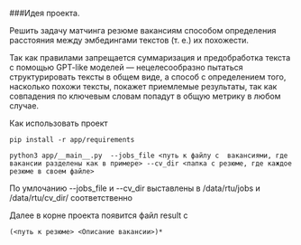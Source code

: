 ###Идея проекта.

Решить задачу матчинга резюме вакансиям способом определения расстояния между эмбедингами текстов (т. е.) их похожести.

Так как правилами запрещается суммаризация и предобработка текста с помощью GPT-like моделей — нецелесообразно пытаться структурировать тексты в общем виде, а способ с определением того, насколько похожи тексты, покажет приемлемые результаты, так как совпадения по ключевым словам попадут в общую метрику в любом случае.

Как использовать проект 

`pip install -r app/requirements`

`python3 app/__main__.py  --jobs_file <путь к файлу с  вакансиями, где вакансии разделены как в примере> --cv_dir <папка с резюме, где каждое резюме в своем файле>`

По умлочанию --jobs_file и --cv_dir выставлены в /data/rtu/jobs и /data/rtu/cv_dir/   соответственно

Далее в корне проекта появится файл result с 

`(<путь к резюме>
<Описание вакансии>)*`


